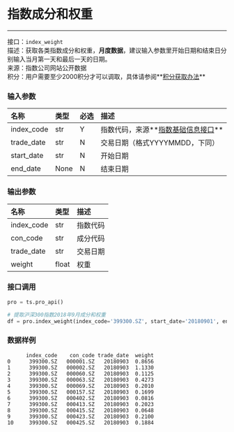 # 指数成分和权重

---

接口：`index_weight`  
描述：获取各类指数成分和权重，**月度数据**，建议输入参数里开始日期和结束日分别输入当月第一天和最后一天的日期。  
来源：指数公司网站公开数据  
积分：用户需要至少2000积分才可以调取，具体请参阅**[积分获取办法](https://tushare.pro/document/1?doc_id=13)**

### 输入参数

| 名称       | 类型 | 必选 | 描述                                                                           |
| :--------- | :--- | :--- | :----------------------------------------------------------------------------- |
| index_code | str  | Y    | 指数代码，来源**[指数基础信息接口](https://tushare.pro/document/2?doc_id=94)** |
| trade_date | str  | N    | 交易日期（格式YYYYMMDD，下同）                                                 |
| start_date | str  | N    | 开始日期                                                                       |
| end_date   | None | N    | 结束日期                                                                       |

### 输出参数

| 名称       | 类型  | 描述     |
| :--------- | :---- | :------- |
| index_code | str   | 指数代码 |
| con_code   | str   | 成分代码 |
| trade_date | str   | 交易日期 |
| weight     | float | 权重     |

### 接口调用

```python
pro = ts.pro_api()

# 提取沪深300指数2018年9月成分和权重
df = pro.index_weight(index_code='399300.SZ', start_date='20180901', end_date='20180930')
````

### 数据样例

```
      index_code    con_code trade_date  weight
0      399300.SZ   000001.SZ   20180903  0.8656
1      399300.SZ   000002.SZ   20180903  1.1330
2      399300.SZ   000060.SZ   20180903  0.1125
3      399300.SZ   000063.SZ   20180903  0.4273
4      399300.SZ   000069.SZ   20180903  0.2010
5      399300.SZ   000157.SZ   20180903  0.1699
6      399300.SZ   000402.SZ   20180903  0.0816
7      399300.SZ   000413.SZ   20180903  0.2023
8      399300.SZ   000415.SZ   20180903  0.0648
9      399300.SZ   000423.SZ   20180903  0.2100
10     399300.SZ   000425.SZ   20180903  0.1884
